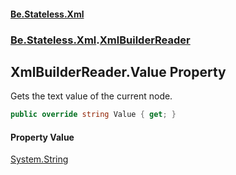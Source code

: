 #### [Be.Stateless.Xml](README.md 'README')
### [Be.Stateless.Xml](Be.Stateless.Xml.md 'Be.Stateless.Xml').[XmlBuilderReader](XmlBuilderReader.md 'Be.Stateless.Xml.XmlBuilderReader')

## XmlBuilderReader.Value Property

Gets the text value of the current node.

```csharp
public override string Value { get; }
```

#### Property Value
[System.String](https://docs.microsoft.com/en-us/dotnet/api/System.String 'System.String')